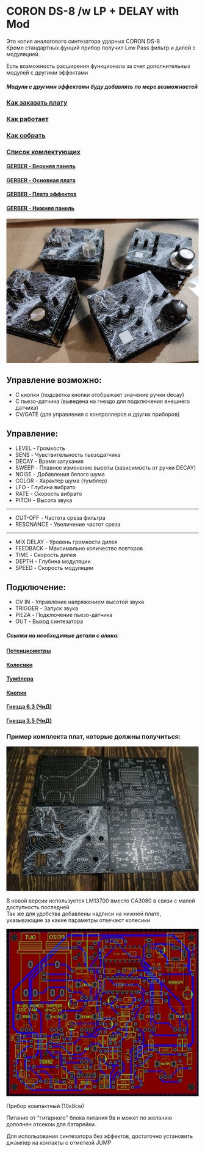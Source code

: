 # CORON DS-8 /w LP + DELAY with Mod

Это копия аналогового синтезатора ударных CORON DS-8<br>
Кроме стандартных фунций прибор получил Low Pass фильтр и дилей с модуляцией.

Есть возможность расширения функционала за счет дополнительных модулей с другими эффектами

##### Модули с другими эффектами буду добавлять по мере возможностей<br>

### [Как заказать плату](https://github.com/EugeneCarlo/OVERLY-LOWERLY-Guitar-Pedal/blob/main/How%20to%20get%20PCB/README.md)

### [Как работает](https://github.com/EugeneCarlo/coron-ds8-super-huevo-edition/blob/main/How%20it%20works/README.md)

### [Как собрать](https://github.com/EugeneCarlo/coron-ds8-super-huevo-edition/blob/main/How%20to%20assemble/README.md)

### [Список комлектующих](https://github.com/EugeneCarlo/coron-ds8-super-huevo-edition/tree/main/BOM)

#### [GERBER - Верхняя панель](https://github.com/EugeneCarlo/coron-ds8-super-huevo-edition/raw/main/PCB/Gerber_PANEL.zip)

#### [GERBER - Основная плата](https://github.com/EugeneCarlo/coron-ds8-super-huevo-edition/raw/main/PCB/Gerber_MOTHER%20MK3%20copy.zip)

#### [GERBER - Плата эффектов](https://github.com/EugeneCarlo/coron-ds8-super-huevo-edition/raw/main/PCB/Gerber_EFX.zip)

#### [GERBER - Нижняя панель](https://github.com/EugeneCarlo/coron-ds8-super-huevo-edition/raw/main/PCB/Gerber_DNO.zip)

 
![CORON_DS8](https://github.com/EugeneCarlo/coron-ds8-super-huevo-edition/blob/main/Image/YwKnsgYQ7no.jpg)<br>

## Управление возможно:
+ С кнопки (подсветка кнопки отображает значение ручки decay)
+ С пьезо-датчика (выведена на гнездо для подключения внешнего датчика)
+ CV/GATE (для управления с контроллеров и других приборов)

## Управление:
+ LEVEL - Громкость
+ SENS - Чувствительность пьезодатчика
+ DECAY - Время затухания
+ SWEEP - Плавное изменение высоты (зависимость от ручки DECAY)
+ NOISE - Добавления белого шума
+ COLOR - Характер шума (тумблер)
+ LFO - Глубина вибрато
+ RATE - Скорость вибрато
+ PITCH - Высота звука
---------
+ CUT-OFF - Частота среза фильтра
+ RESONANCE - Увеличение частот среза
---------
+ MIX DELAY - Уровень громкости дилея
+ FEEDBACK - Максимально количество повторов
+ TIME - Скорость дилея
+ DEPTH - Глубина модуляции
+ SPEED - Скорость модуляции
## Подключение:
+ CV IN - Управление напряжением высотой звука
+ TRIGGER - Запуск звука
+ PIEZA - Подключение пьезо-датчика
+ OUT - Выход синтезатора

##### Ссылки на необходимые детали с алика:

#### [Потенциометры](https://aliexpress.ru/item/1871188517.html)
#### [Колесики](https://aliexpress.ru/item/4000702166610.html)
#### [Тумблера](https://aliexpress.ru/item/32723119383.html)
#### [Кнопки](https://aliexpress.ru/item/4000224636043.html)
#### [Гнезда 6.3 (ЧиД)](https://www.chipdip.ru/product/st-008s-05)
#### [Гнезда 3.5 (ЧиД)](https://www.chipdip.ru/product/st-215n-04)


### Пример комплекта плат, которые должны получиться:
![Пример плат](https://github.com/EugeneCarlo/coron-ds8-super-huevo-edition/blob/main/Image/F3CKZTPLIhw.jpg)

В новой версии используется LM13700 вместо CA3080 в связи с малой доступность последней
<br>
Так же для удобства добавлены надписи на нижней плате, указывающие за какие параметры отвечают колесики<br>

![pcb](Image/Screenshot_99.png)<br>

Прибор компактный (10х8см)

Питание от "гитарного" блока питания 9в и может по желанию дополнен отсеком для батарейки.

Для использования синтезатора без эффектов, достаточно установить джампер на контакты с отметкой JUMP
